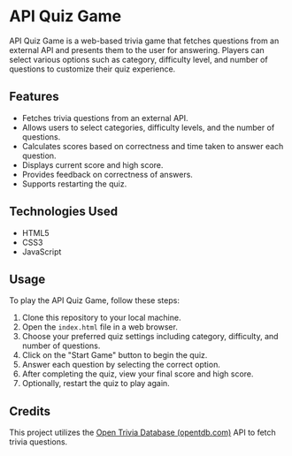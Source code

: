 # API Quiz Game

API Quiz Game is a web-based trivia game that fetches questions from an external API and presents them to the user for answering. Players can select various options such as category, difficulty level, and number of questions to customize their quiz experience.

## Features

- Fetches trivia questions from an external API.
- Allows users to select categories, difficulty levels, and the number of questions.
- Calculates scores based on correctness and time taken to answer each question.
- Displays current score and high score.
- Provides feedback on correctness of answers.
- Supports restarting the quiz.

## Technologies Used

- HTML5
- CSS3
- JavaScript

## Usage

To play the API Quiz Game, follow these steps:

1. Clone this repository to your local machine.
2. Open the `index.html` file in a web browser.
3. Choose your preferred quiz settings including category, difficulty, and number of questions.
4. Click on the "Start Game" button to begin the quiz.
5. Answer each question by selecting the correct option.
6. After completing the quiz, view your final score and high score.
7. Optionally, restart the quiz to play again.

## Credits

This project utilizes the [Open Trivia Database (opentdb.com)](https://opentdb.com/) API to fetch trivia questions.